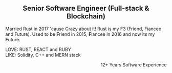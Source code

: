 <h2 align="center"> Senior Software Engineer (Full-stack & Blockchain) </h2>

Married Rust in 2017 'cause Crazy about it!
Rust is my F3 (Friend, Fiancee and Future). Used to be **F**riend in 2015, **F**iancee in 2016 and now its my **F**uture.</br>

LOVE: RUST, REACT and RUBY </br>
LIKE: Solidity, C++ and MERN stack

<p align="right">12+ Years Software Experience</p>
